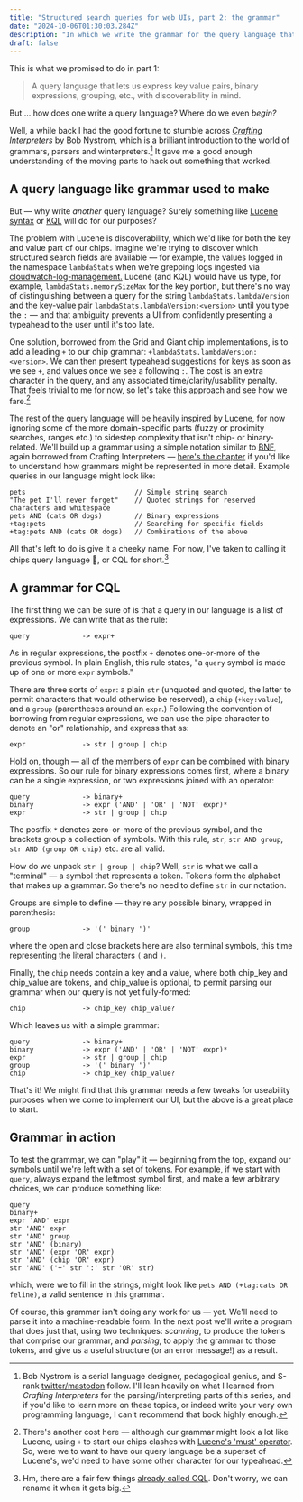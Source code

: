 ```yaml
---
title: "Structured search queries for web UIs, part 2: the grammar"
date: "2024-10-06T01:30:03.284Z"
description: "In which we write the grammar for the query language that will power our fancy UI"
draft: false
---
```


This is what we promised to do in part 1:

> A query language that lets us express key value pairs, binary expressions, grouping, etc., with discoverability in mind.

But ... how does one write a query language? Where do we even _begin?_

Well, a while back I had the good fortune to stumble across _[Crafting Interpreters](https://craftinginterpreters.com/)_ by Bob Nystrom, which is a brilliant introduction to the world of grammars, parsers and winterpreters.[^1] It gave me a good enough understanding of the moving parts to hack out something that worked.

## A query language like grammar used to make

But — why write _another_ query language? Surely something like [Lucene syntax](https://lucene.apache.org/core/2_9_4/queryparsersyntax.html) or [KQL](https://www.elastic.co/guide/en/kibana/current/kuery-query.html) will do for our purposes?

The problem with Lucene is discoverability, which we'd like for both the key and value part of our chips. Imagine we're trying to discover which structured search fields are available — for example, the values logged in the namespace `lambdaStats` when we're grepping logs ingested via [cloudwatch-log-management.](https://github.com/guardian/cloudwatch-logs-management) Lucene (and KQL) would have us type, for example, `lambdaStats.memorySizeMax` for the key portion, but there's no way of distinguishing between a query for the string `lambdaStats.lambdaVersion` and the key-value pair `lambdaStats.lambdaVersion:<version>` until you type the `:` — and that ambiguity prevents a UI from confidently presenting a typeahead to the user until it's too late.

One solution, borrowed from the Grid and Giant chip implementations, is to add a leading `+` to our chip grammar: `+lambdaStats.lambdaVersion:<version>`. We can then present typeahead suggestions for keys as soon as we see `+`, and values once we see a following `:`. The cost is an extra character in the query, and any associated time/clarity/usability penalty. That feels trivial to me for now, so let's take this approach and see how we fare.[^2]

The rest of the query language will be heavily inspired by Lucene, for now ignoring some of the more domain-specific parts (fuzzy or proximity searches, ranges etc.) to sidestep complexity that isn't chip- or binary- related. We'll build up a grammar using a simple notation similar to [BNF](https://en.wikipedia.org/wiki/Backus%E2%80%93Naur_form), again borrowed from Crafting Interpreters — [here's the chapter](https://craftinginterpreters.com/representing-code.html) if you'd like to understand how grammars might be represented in more detail. Example queries in our language might look like:

```
pets                           // Simple string search
"The pet I'll never forget"    // Quoted strings for reserved characters and whitespace
pets AND (cats OR dogs)        // Binary expressions
+tag:pets                      // Searching for specific fields
+tag:pets AND (cats OR dogs)   // Combinations of the above
```

All that's left to do is give it a cheeky name. For now, I've taken to calling it chips query language 🍟, or CQL for short.[^3]

## A grammar for CQL

The first thing we can be sure of is that a query in our language is a list of expressions. We can write that as the rule:

```
query             -> expr+
```

As in regular expressions, the postfix `+` denotes one-or-more of the previous symbol. In plain English, this rule states, "a `query` symbol is made up of one or more `expr` symbols."

There are three sorts of `expr`: a plain `str` (unquoted and quoted, the latter to permit characters that would otherwise be reserved), a `chip` (`+key:value`), and a `group` (parentheses around an `expr`.) Following the convention of borrowing from regular expressions, we can use the pipe character to denote an "or" relationship, and express that as:

```
expr              -> str | group | chip
```

Hold on, though — all of the members of `expr` can be combined with binary expressions. So our rule for binary expressions comes first, where a binary can be a single expression, or two expressions joined with an operator:

```
query             -> binary+
binary            -> expr ('AND' | 'OR' | 'NOT' expr)*
expr              -> str | group | chip
```

The postfix `*` denotes zero-or-more of the previous symbol, and the brackets group a collection of symbols. With this rule, `str`, `str AND group`, `str AND (group OR chip)` etc. are all valid.

How do we unpack `str | group | chip`? Well, `str` is what we call a "terminal" — a symbol that represents a token. Tokens form the alphabet that makes up a grammar. So there's no need to define `str` in our notation.

Groups are simple to define — they're any possible binary, wrapped in parenthesis:

```
group             -> '(' binary ')'
```

where the open and close brackets here are also terminal symbols, this time representing the literal characters `(` and `)`.

Finally, the `chip` needs contain a key and a value, where both chip_key and chip_value are tokens, and chip_value is optional, to permit parsing our grammar when our query is not yet fully-formed:

```
chip              -> chip_key chip_value?
```

Which leaves us with a simple grammar:

```
query             -> binary+
binary            -> expr ('AND' | 'OR' | 'NOT' expr)*
expr              -> str | group | chip
group             -> '(' binary ')'
chip              -> chip_key chip_value?
```

That's it! We might find that this grammar needs a few tweaks for useability purposes when we come to implement our UI, but the above is a great place to start.

## Grammar in action

To test the grammar, we can "play" it — beginning from the top, expand our symbols until we're left with a set of tokens. For example, if we start with `query`, always expand the leftmost symbol first, and make a few arbitrary choices, we can produce something like:

```
query
binary+
expr 'AND' expr
str 'AND' expr
str 'AND' group
str 'AND' (binary)
str 'AND' (expr 'OR' expr)
str 'AND' (chip 'OR' expr)
str 'AND' ('+' str ':' str 'OR' str)
```

which, were we to fill in the strings, might look like `pets AND (+tag:cats OR feline)`, a valid sentence in this grammar.

Of course, this grammar isn't doing any work for us — yet. We'll need to parse it into a machine-readable form. In the next post we'll write a program that does just that, using two techniques: _scanning_, to produce the tokens that comprise our grammar, and _parsing_, to apply the grammar to those tokens, and give us a useful structure (or an error message!) as a result.

[^1]: Bob Nystrom is a serial language designer, pedagogical genius, and S-rank [twitter/mastodon](https://x.com/munificentbob?lang=en) follow. I'll lean heavily on what I learned from _Crafting Interpreters_ for the parsing/interpreting parts of this series, and if you'd like to learn more on these topics, or indeed write your very own programming language, I can't recommend that book highly enough.
[^2]: There's another cost here — although our grammar might look a lot like Lucene, using `+` to start our chips clashes with [Lucene's 'must' operator](https://lucene.apache.org/core/2_9_4/queryparsersyntax.html#:~:text=The%20%22%2B%22%20or%20required%20operator%20requires%20that%20the%20term%20after%20the%20%22%2B%22%20symbol%20exist%20somewhere%20in%20a%20the%20field%20of%20a%20single%20document.). So, were we to want to have our query language be a superset of Lucene's, we'd need to have some other character for our typeahead.
[^3]: Hm, there are a fair few things [already called CQL](https://en.wikipedia.org/wiki/CQL). Don't worry, we can rename it when it gets big.